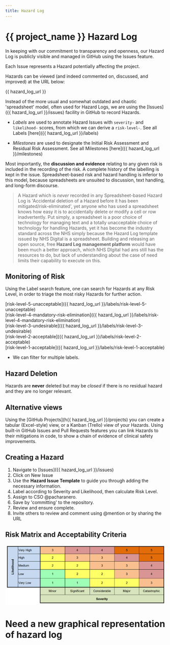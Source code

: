 ```yaml
---
title: Hazard Log
---
```


# {{ project_name }} Hazard Log

In keeping with our commitment to transparency and openness, our Hazard Log is publicly visible and managed in GitHub using the Issues feature.

Each Issue represents a Hazard potentially affecting the project.

Hazards can be viewed (and indeed commented on, discussed, and improved) at the URL below:

{{ hazard_log_url }}

Instead of the more usual and somewhat outdated and chaotic 'spreadsheet' model, often used for Hazard Logs, we are using the [Issues]({{ hazard_log_url }}/issues) facility in GitHub to record Hazards.

- _Labels_ are used to annotate Hazard Issues with `severity-` and `likelihood-` scores, from which we can derive a `risk-level-`. See all Labels [here]({{ hazard_log_url }}/labels)

- _Milestones_ are used to designate the Initial Risk Assessment and Residual Risk Assessment. See all Milestones [here]({{ hazard_log_url }}/milestones)

Most importantly, the **discussion and evidence** relating to any given risk is included in the recording of the risk. A complete history of the labelling is kept in the issue. Spreadsheet-based risk and hazard handling is inferior to this model, because spreadsheets are unsuited to discussion, text handling, and long-form discourse.

> A Hazard which is _never_ recorded in any Spreadsheet-based Hazard Log is 'Accidental deletion of a Hazard before it has been mitigated/risk-eliminated', yet anyone who has used a spreadsheet knows how easy it is to accidentally delete or modify a cell or row inadvertently.
> Put simply, a spreadsheet is a poor choice of technology for managing text and a totally unacceptable choice of technology for handling Hazards, yet it has become the industry standard across the NHS simply because the Hazard Log template issued by NHS Digital is a spreadsheet. Building and releasing an open source, free **Hazard Log management platform** would have been much a better approach, which NHS DIgital had ans still has the resources to do, but lack of understanding about the case of need limits their capability to execute on this.

## Monitoring of Risk

Using the Label search feature, one can search for Hazards at any Risk Level, in order to triage the most risky Hazards for further action.

[risk-level-5-unacceptable]({{ hazard_log_url }}/labels/risk-level-5-unacceptable)  
[risk-level-4-mandatory-risk-elimination]({{ hazard_log_url }}/labels/risk-level-4-mandatory-risk-elimination)  
[risk-level-3-undesirable]({{ hazard_log_url }}/labels/risk-level-3-undesirable)  
[risk-level-2-acceptable]({{ hazard_log_url }}/labels/risk-level-2-acceptable)  
[risk-level-1-acceptable]({{ hazard_log_url }}/labels/risk-level-1-acceptable)

- We can filter for multiple labels.

## Hazard Deletion

Hazards are **never** deleted but may be _closed_ if there is no residual hazard and they are no longer relevant.

## Alternative views

Using the [GitHub Projects](h{{ hazard_log_url }}/projects) you can create a tabular (Excel-style) view, or a Kanban (Trello) view of your Hazards. Using built-in GitHub Issues and Pull Requests features you can link Hazards to their mitigations in code, to show a chain of evidence of clinical safety improvements.

## Creating a Hazard

1. Navigate to [Issues]({{ hazard_log_url }}/issues)
2. Click on New Issue
3. Use the **Hazard Issue Template** to guide you through adding the necessary information.
4. Label according to Severity and Likelihood, then calculate Risk Level.
5. Assign to CSO @pacharanero.
6. Save by 'committing' to the repository.
7. Review and ensure complete.
8. Invite others to review and comment using @mention or by sharing the URL

## Risk Matrix and Acceptability Criteria

![risk-matrix](_assets/_images/risk-matrix.png)

# Need a new graphical representation of hazard log